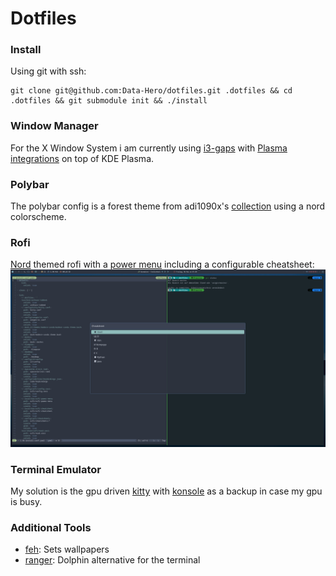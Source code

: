 # Dotfiles



### Install
Using git with ssh:

```
git clone git@github.com:Data-Hero/dotfiles.git .dotfiles && cd .dotfiles && git submodule init && ./install
```

### Window Manager
For the X Window System i am currently using [i3-gaps](https://github.com/Airblader/i3) with [Plasma integrations](https://github.com/heckelson/i3-and-kde-plasma) on top of KDE Plasma.

### Polybar
The polybar config is a forest theme from adi1090x's [collection](https://github.com/adi1090x/polybar-themes) using a nord colorscheme.

### Rofi
[Nord](https://github.com/undiabler/nord-rofi-theme/blob/master/nord.rasi) themed rofi with a [power menu](https://github.com/jluttine/rofi-power-menu) 
including a configurable cheatsheet:
![Image of rofi-cheathseet](./images/rofi_cheatsheet.png)
### Terminal Emulator
My solution is the gpu driven [kitty](https://github.com/kovidgoyal/kitty) with [konsole](https://github.com/KDE/konsole) as a backup in case my gpu is busy.

### Additional Tools
- [feh](https://github.com/derf/feh): Sets wallpapers
- [ranger](https://github.com/ranger/ranger): Dolphin alternative for the terminal
